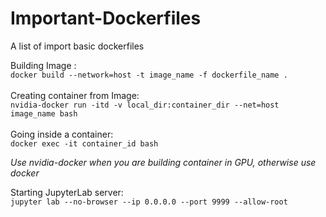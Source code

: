 # Important-Dockerfiles
A list of import basic dockerfiles 

Building Image : <br>
```docker build --network=host -t image_name -f dockerfile_name .```
<br><br>
Creating container from Image: <br>
```nvidia-docker run -itd -v local_dir:container_dir --net=host image_name bash```
<br><br>
Going inside a container:<br>
```docker exec -it container_id bash```


*Use nvidia-docker when you are building container in GPU, otherwise use docker*

Starting JupyterLab server:<br>
```jupyter lab --no-browser --ip 0.0.0.0 --port 9999 --allow-root```
